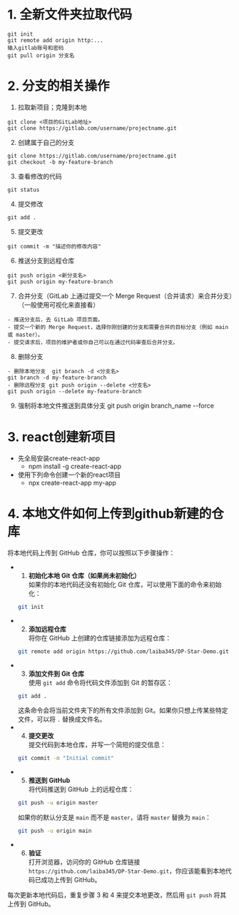 # 1. 全新文件夹拉取代码
```
git init
git remote add origin http:...
输入gitlab账号和密码
git pull origin 分支名
```
# 2. 分支的相关操作
1. 拉取新项目；克隆到本地
```
git clone <项目的GitLab地址>
git clone https://gitlab.com/username/projectname.git
```
2. 创建属于自己的分支
```
git clone https://gitlab.com/username/projectname.git
git checkout -b my-feature-branch
```
3. 查看修改的代码
```
git status
```
4. 提交修改
```
git add .
```
5. 提交更改
```
git commit -m "描述你的修改内容"
```
6. 推送分支到远程仓库
```
git push origin <新分支名>
git push origin my-feature-branch
```
7. 合并分支（GitLab 上通过提交一个 Merge Request（合并请求）来合并分支）（一般使用可视化来直接看）
```
- 推送分支后，去 GitLab 项目页面。
- 提交一个新的 Merge Request，选择你刚创建的分支和需要合并的目标分支（例如 main 或 master）。
- 提交请求后，项目的维护者或你自己可以在通过代码审查后合并分支。
```
8. 删除分支
```
- 删除本地分支  git branch -d <分支名>
git branch -d my-feature-branch
- 删除远程分支 git push origin --delete <分支名>
git push origin --delete my-feature-branch
```
9. 强制将本地文件推送到具体分支
git push origin branch_name --force
# 3. react创建新项目
- 先全局安装create-react-app
  - npm install -g create-react-app
- 使用下列命令创建一个新的react项目
  - npx create-react-app my-app
    
# 4. 本地文件如何上传到github新建的仓库
将本地代码上传到 GitHub 仓库，你可以按照以下步骤操作：
- 1. **初始化本地 Git 仓库（如果尚未初始化）**  
   如果你的本地代码还没有初始化 Git 仓库，可以使用下面的命令来初始化：
   ```bash
   git init
   ```
- 2. **添加远程仓库**  
   将你在 GitHub 上创建的仓库链接添加为远程仓库：
   ```bash
   git remote add origin https://github.com/laiba345/DP-Star-Demo.git
   ```
- 3. **添加文件到 Git 仓库**  
   使用 `git add` 命令将代码文件添加到 Git 的暂存区：
   ```bash
   git add .
   ```
   这条命令会将当前文件夹下的所有文件添加到 Git。如果你只想上传某些特定文件，可以将 `.` 替换成文件名。
- 4. **提交更改**  
   提交代码到本地仓库，并写一个简短的提交信息：
   ```bash
   git commit -m "Initial commit"
   ```
- 5. **推送到 GitHub**  
   将代码推送到 GitHub 上的远程仓库：
   ```bash
   git push -u origin master
   ```
   如果你的默认分支是 `main` 而不是 `master`，请将 `master` 替换为 `main`：
   ```bash
   git push -u origin main
   ```
- 6. **验证**  
   打开浏览器，访问你的 GitHub 仓库链接 `https://github.com/laiba345/DP-Star-Demo.git`，你应该能看到本地代码已成功上传到 GitHub。

每次更新本地代码后，重复步骤 3 和 4 来提交本地更改，然后用 `git push` 将其上传到 GitHub。

